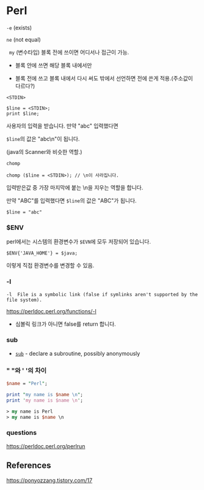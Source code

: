 # Perl

```-e``` (exists)



```ne``` (not equal)



``` my``` (변수타입) 블록 전에 쓰이면 어디서나 접근이 가능. 

- 블록 안에 쓰면 해당 블록 내에서만

- 블록 전에 쓰고 블록 내에서 다시 써도 밖에서 선언하면 전에 쓴게 적용.(주소값이 다르다?)





```<STDIN>```

```
$line = <STDIN>;
print $line;
```

사용자의 입력을 받습니다. 만약 "abc" 입력했다면

```$line```의 값은 "abc\n"이 됩니다.

(java의 Scanner와 비슷한 역할.)



```chomp``` 

```
chomp ($line = <STDIN>); // \n이 사라집니다.
```

입력받은값 중 가장 마지막에 붙는 \n을 지우는 역할을 합니다.

만약 "ABC"를 입력했다면 ```$line```의 값은 "ABC"가 됩니다.

``` 
$line = "abc"
```





### $ENV

perl에서는 시스템의 환경변수가 ```$EVN```에 모두 저장되어 있습니다.

```
$ENV{'JAVA_HOME'} = $java;
```

이렇게 직접 환경변수를 변경할 수 있음.



### -l

```
-l  File is a symbolic link (false if symlinks aren't supported by the file system).
```

https://perldoc.perl.org/functions/-l

- 심볼릭 링크가 아니면 false를 return 합니다.



### sub

- [`sub`](https://perldoc.perl.org/functions/sub) - declare a subroutine, possibly anonymously



### " "와 ' '의 차이

```perl
$name = "Perl";

print "my name is $name \n";
print 'my name is $name \n';

> my name is Perl 
> my name is $name \n
```







### questions

https://perldoc.perl.org/perlrun



## References

https://ponyozzang.tistory.com/17
